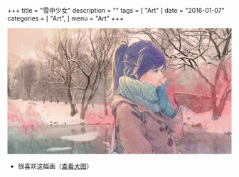 +++
title = "雪中少女"
description = ""
tags = [
    "Art"
]
date = "2016-01-07"
categories = [
    "Art",
]
menu = "Art"
+++

![](/images/post/20160107161300.png)

* 很喜欢这幅画（[查看大图](/images/post/20160107161300.png)）
